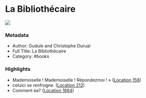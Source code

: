 # La Bibliothécaire

![](https://m.media-amazon.com/images/I/71cp3EKCOAL._SY160.jpg)

### Metadata

- Author: Gudule and Christophe Durual
- Full Title: La Bibliothécaire
- Category: #books

### Highlights

- Mademoiselle ! Mademoiselle ! Répondezmoi ! » ([Location 156](https://readwise.io/to_kindle?action=open&asin=B005OW8M90&location=156))
- celuici se renfrogne. ([Location 212](https://readwise.io/to_kindle?action=open&asin=B005OW8M90&location=212))
- Comment éa? ([Location 1664](https://readwise.io/to_kindle?action=open&asin=B005OW8M90&location=1664))

